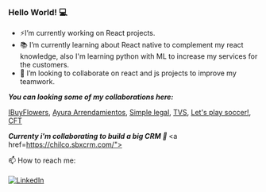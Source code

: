 ### Hello World! :computer:

- ⚡I’m currently working on React projects.
- :books: I’m currently learning about React native to complement my react knowledge, also I'm learning python with ML to increase my services for the customers.
- :muscle: I’m looking to collaborate on react and js projects to improve my teamwork.

<i> <b>You can looking some of my collaborations here: </b></i>

<a href="https://app.ibuyflowers.com/"> IBuyFlowers</a>, <a href="https://arrendamientosayura.com/#/"> Ayura Arrendamientos</a>, <a href="http://simplelegalapp.co/"> Simple legal</a>, <a href="http://www.terravistastrings.com/"> TVS</a>, <a href="https://www.letsplaysoccer.com/"> Let's play soccer!</a>, <a href="https://rd.floristretaildirect.com/"> CFT</a>

<i> <b>Currenty i'm collaborating to build a big CRM 💪 </b></i>
<a href=https://chilco.sbxcrm.com/">


📫 How to reach me: <br /><br />
<a href="https://www.linkedin.com/in/martin-jose-zuleta-mejia-51601b177/"><img src="https://img.shields.io/badge/LinkedIn--_.svg?style=social&logo=linkedin" alt="LinkedIn"></a>
<!--
**mzuleta6/mzuleta6** is a ✨ _special_ ✨ repository because its `README.md` (this file) appears on your GitHub profile.

Here are some ideas to get you started:
🔭
👋
- 🤔 I’m looking for help with ...
- 💬 Ask me about ...
-  ...
- 😄 Pronouns: ...
- ⚡ Fun fact: ...
-->
